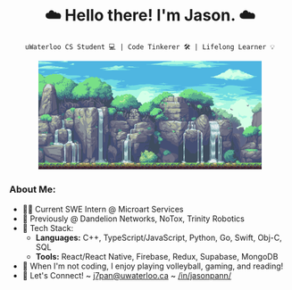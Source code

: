 <h1 align="center"> ☁️ Hello there! I'm Jason. ☁️ </h1>
 
<div align="center">

`uWaterloo CS Student 💻 | Code Tinkerer 🛠 | Lifelong Learner 💡`

<img src="./waterfall.gif" alt="waterfall-pixelart-bg" width="400px"/>
</div>

<h3 align="left"> <b> About Me:</b> </h3>

- 👨‍💻 Current SWE Intern @ Microart Services
- 🌼 Previously @ Dandelion Networks, NoTox, Trinity Robotics
- 🥞 Tech Stack:
  - **Languages:** C++, TypeScript/JavaScript, Python, Go, Swift, Obj-C, SQL
  - **Tools:** React/React Native, Firebase, Redux, Supabase, MongoDB
- 🌱 When I'm not coding, I enjoy playing volleyball, gaming, and reading!
- 🚀 Let's Connect! ~ <j7pan@uwaterloo.ca> ~ [/in/jasonpann/](https://www.linkedin.com/in/jasonpann)
  
